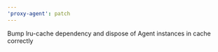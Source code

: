 ```yaml
---
'proxy-agent': patch
---
```


Bump lru-cache dependency and dispose of Agent instances in cache correctly
